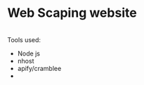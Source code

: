 <h1> Web Scaping website </h1>
<br>Tools used:
<ul>
<li>Node js</li>
<li>nhost</li>
<li>apify/cramblee<li>
